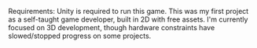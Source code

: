 Requirements: Unity is required to run this game. 
This was my first project as a self-taught game developer, built in 2D with free assets. I'm currently focused on 3D development, though hardware constraints have slowed/stopped progress on some projects.

<!---
lilron001/lilron001 is a ✨ special ✨ repository because its `README.md` (this file) appears on your GitHub profile.
You can click the Preview link to take a look at your changes.
--->
